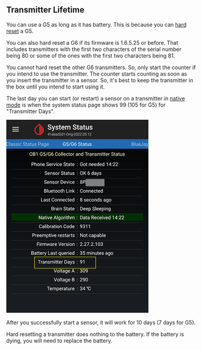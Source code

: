 ## Transmitter Lifetime  
  
You can use a G5 as long as it has battery.  This is because you can [hard reset](./Hard-Reset.md) a G5.  

You can also hard reset a G6 if its firmware is 1.6.5.25 or before.  That includes transmitters with the first two characters of the serial number being 80 or some of the ones with the first two characters being 81.  

You cannot hard reset the other G6 transmitters.  So, only start the counter if you intend to use the transmitter.  The counter starts counting as soon as you insert the transmitter in a sensor.   So, it's best to keep the transmitter in the box until you intend to start using it.  

The last day you can start (or restart) a sensor on a transmitter in [native mode](./Native-Algorithm.md) is when the system status page shows 99 (105 for G5) for "Transmitter Days".  
  
![](./images/TransmitterDays.png)  
  
After you successfully start a sensor, it will work for 10 days (7 days for G5).  

Hard resetting a transmitter does nothing to the battery.  If the battery is dying, you will need to replace the battery.  
